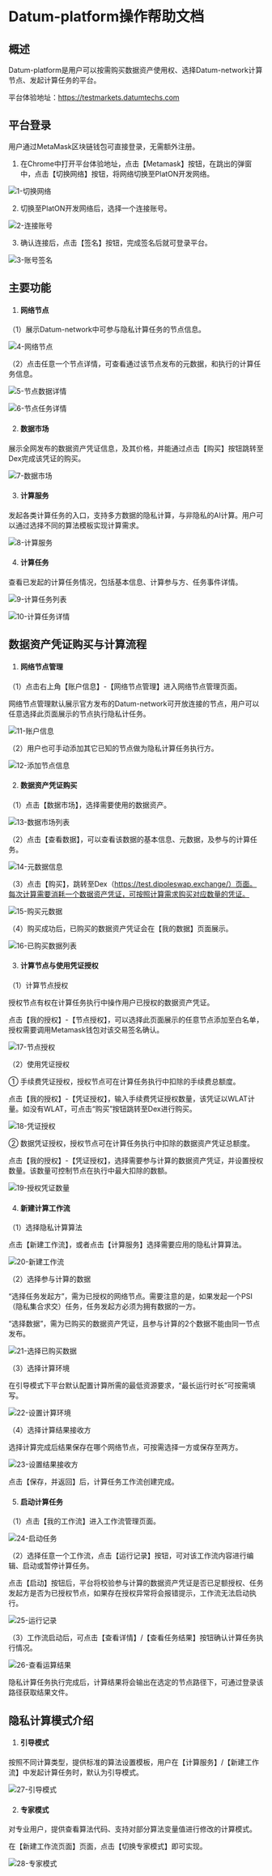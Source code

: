 # Datum-platform操作帮助文档



## 概述

Datum-platform是用户可以按需购买数据资产使用权、选择Datum-network计算节点、发起计算任务的平台。

平台体验地址：https://testmarkets.datumtechs.com



## 平台登录

用户通过MetaMask区块链钱包可直接登录，无需额外注册。

1. 在Chrome中打开平台体验地址，点击【Metamask】按钮，在跳出的弹窗中，点击【切换网络】按钮，将网络切换至PlatON开发网络。

![1-切换网络](/platform-img/1-切换网络.png)

2. 切换至PlatON开发网络后，选择一个连接账号。

![2-连接账号](/platform-img/2-连接账号.png)

3. 确认连接后，点击【签名】按钮，完成签名后就可登录平台。

![3-账号签名](/platform-img/3-账号签名.png)



## 主要功能

1. #### **网络节点**

（1）展示Datum-network中可参与隐私计算任务的节点信息。

![4-网络节点](/platform-img/4-网络节点.png)

（2）点击任意一个节点详情，可查看通过该节点发布的元数据，和执行的计算任务信息。

![5-节点数据详情](/platform-img/5-节点数据详情.png)

![6-节点任务详情](/platform-img/6-节点任务详情.png)

2. #### **数据市场**

展示全网发布的数据资产凭证信息，及其价格，并能通过点击【购买】按钮跳转至Dex完成该凭证的购买。

![7-数据市场](/platform-img/7-数据市场.png)

3. #### **计算服务**

发起各类计算任务的入口，支持多方数据的隐私计算，与非隐私的AI计算。用户可以通过选择不同的算法模板实现计算需求。

![8-计算服务](/platform-img/8-计算服务.png)

4. #### **计算任务**

查看已发起的计算任务情况，包括基本信息、计算参与方、任务事件详情。

![9-计算任务列表](/platform-img/9-计算任务列表.png)

![10-计算任务详情](/platform-img/10-计算任务详情.png)



## 数据资产凭证购买与计算流程

1. #### **网络节点管理**

（1）点击右上角【账户信息】-【网络节点管理】进入网络节点管理页面。

网络节点管理默认展示官方发布的Datum-network可开放连接的节点，用户可以任意选择此页面展示的节点执行隐私计任务。

![11-账户信息](/platform-img/11-账户信息.png)

（2）用户也可手动添加其它已知的节点做为隐私计算任务执行方。

![12-添加节点信息](/platform-img/12-添加节点信息.png)

2. #### **数据资产凭证购买**

（1）点击【数据市场】，选择需要使用的数据资产。

![13-数据市场列表](/platform-img/13-数据市场列表.png)

（2）点击【查看数据】，可以查看该数据的基本信息、元数据，及参与的计算任务。

![14-元数据信息](/platform-img/14-元数据信息.png)

（3）点击【购买】，跳转至Dex（https://test.dipoleswap.exchange/）页面。每次计算需要消耗一个数据资产凭证，可按照计算需求购买对应数量的凭证。

![15-购买元数据](/platform-img/15-购买元数据.png)

（4）购买成功后，已购买的数据资产凭证会在【我的数据】页面展示。

![16-已购买数据列表](/platform-img/16-已购买数据列表.png)

3. #### **计算节点与使用凭证授权**

（1）计算节点授权

授权节点有权在计算任务执行中操作用户已授权的数据资产凭证。

点击【我的授权】-【节点授权】，可以选择此页面展示的任意节点添加至白名单，授权需要调用Metamask钱包对该交易签名确认。

![17-节点授权](/platform-img/17-节点授权.png)

（2）使用凭证授权

① 手续费凭证授权，授权节点可在计算任务执行中扣除的手续费总额度。

点击【我的授权】-【凭证授权】，输入手续费凭证授权数量，该凭证以WLAT计量。如没有WLAT，可点击“购买”按钮跳转至Dex进行购买。

![18-凭证授权](/platform-img/18-凭证授权.png)

② 数据凭证授权，授权节点可在计算任务执行中扣除的数据资产凭证总额度。

点击【我的授权】-【凭证授权】，选择需要参与计算的数据资产凭证，并设置授权数量。该数量可控制节点在执行中最大扣除的数额。

![19-授权凭证数量](/platform-img/19-授权凭证数量.png)

4. #### 新建计算工作流

（1）选择隐私计算算法

点击【新建工作流】，或者点击【计算服务】选择需要应用的隐私计算算法。

![20-新建工作流](/platform-img/20-新建工作流.png)

（2）选择参与计算的数据

“选择任务发起方”，需为已授权的网络节点。需要注意的是，如果发起一个PSI（隐私集合求交）任务，任务发起方必须为拥有数据的一方。

“选择数据”，需为已购买的数据资产凭证，且参与计算的2个数据不能由同一节点发布。

![21-选择已购买数据](/platform-img/21-选择已购买数据.png)

（3）选择计算环境

在引导模式下平台默认配置计算所需的最低资源要求，“最长运行时长”可按需填写。

![22-设置计算环境](/platform-img/22-设置计算环境.png)

（4）选择计算结果接收方

选择计算完成后结果保存在哪个网络节点，可按需选择一方或保存至两方。

![23-设置结果接收方](/platform-img/23-设置结果接收方.png)

点击【保存，并返回】后，计算任务工作流创建完成。

5. #### 启动计算任务

（1）点击【我的工作流】进入工作流管理页面。

![24-启动任务](/platform-img/24-启动任务.png)

（2）选择任意一个工作流，点击【运行记录】按钮，可对该工作流内容进行编辑、启动或暂停计算任务。

点击【启动】按钮后，平台将校验参与计算的数据资产凭证是否已足额授权、任务发起方是否为已授权节点，如果存在授权异常将会报错提示，工作流无法启动执行。

![25-运行记录](/platform-img/25-运行记录.png)

（3）工作流启动后，可点击【查看详情】/【查看任务结果】按钮确认计算任务执行情况。

![26-查看运算结果](/platform-img/26-查看运算结果.png)

隐私计算任务执行完成后，计算结果将会输出在选定的节点路径下，可通过登录该路径获取结果文件。



## 隐私计算模式介绍

1. #### 引导模式

按照不同计算类型，提供标准的算法设置模板，用户在【计算服务】/【新建工作流】中发起计算任务时，默认为引导模式。

![27-引导模式](/platform-img/27-引导模式.png)

2. #### 专家模式

对专业用户，提供查看算法代码、支持对部分算法变量值进行修改的计算模式。

在【新建工作流页面】页面，点击【切换专家模式】即可实现。

![28-专家模式](/platform-img/28-专家模式.png)
